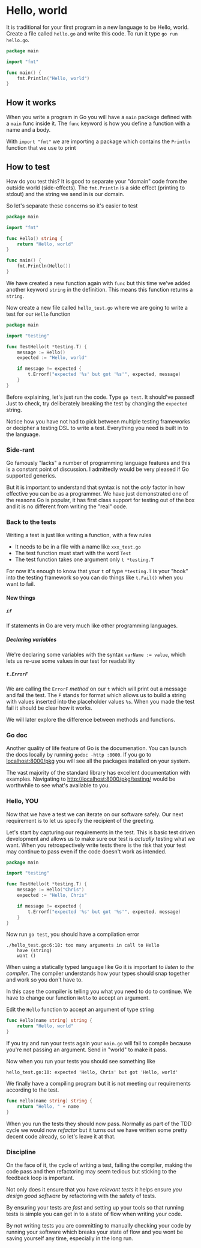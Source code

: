 # Hello, world

It is traditional for your first program in a new language to be Hello, world. Create a file called `hello.go` and write this code. To run it type `go run hello.go`.

```go
package main

import "fmt"

func main() {
	fmt.Println("Hello, world")
}
```

## How it works
When you write a program in Go you will have a `main` package defined with a `main` func inside it. The `func` keyword is how you define a function with a name and a body.

With `import "fmt"` we are importing a package which contains the `Println` function that we use to print

## How to test

How do you test this? It is good to separate your "domain" code from the outside world (side-effects). The `fmt.Println` is a side effect (printing to stdout) and the string we send in is our domain.

So let's separate these concerns so it's easier to test

```go
package main

import "fmt"

func Hello() string {
	return "Hello, world"
}

func main() {
	fmt.Println(Hello())
}
```

We have created a new function again with `func` but this time we've added another keyword `string` in the definition. This means this function returns a `string`. 

Now create a new file called `hello_test.go` where we are going to write a test for our `Hello` function

```go
package main

import "testing"

func TestHello(t *testing.T) {
	message := Hello()
	expected := "Hello, world"

	if message != expected {
		t.Errorf("expected '%s' but got '%s'", expected, message)
	}
}
```

Before explaining, let's just run the code. Type `go test`. It should've passed! Just to check, try deliberately breaking the test by changing the `expected` string.

Notice how you have not had to pick between multiple testing frameworks or decipher a testing DSL to write a test. Everything you need is built in to the language.

### Side-rant

Go famously "lacks" a number of programming language features and this is a constant point of discussion. I admittedly would be very pleased if Go supported generics. 

But it is important to understand that syntax is not the _only_ factor in how effective you can be as a programmer. We have just demonstrated one of the reasons Go is popular, it has first class support for testing out of the box and it is no different from writing the "real" code. 

### Back to the tests

Writing a test is just like writing a function, with a few rules

- It needs to be in a file with a name like `xxx_test.go`
- The test function must start with the word `Test`
- The test function takes one argument only `t *testing.T`

For now it's enough to know that your `t` of type `*testing.T` is your "hook" into the testing framework so you can do things like `t.Fail()` when you want to fail. 

#### New things

##### `if`

If statements in Go are very much like other programming languages. 

##### Declaring variables

We're declaring some variables with the syntax `varName := value`, which lets us re-use some values in our test for readability

##### `t.ErrorF`

We are calling the `ErrorF` _method_ on our `t` which will print out a message and fail the test. The `F` stands for format which allows us to build a string with values inserted into the placeholder values `%s`. When you made the test fail it should be clear how it works. 

We will later explore the difference between methods and functions.

### Go doc

Another quality of life feature of Go is the documenation. You can launch the docs locally by running `godoc -http :8000`. If you go to [localhost:8000/pkg](http://localhost:8000/pkg) you will see all the packages installed on your system.

The vast majority of the standard library has excellent documentation with examples. Navigating to [http://localhost:8000/pkg/testing/](http://localhost:8000/pkg/testing/) would be worthwhile to see what's available to you. 

### Hello, YOU

Now that we have a test we can iterate on our software safely. Our next requirement is to let us specify the recipient of the greeting. 

Let's start by capturing our requirements in the test. This is basic test driven development and allows us to make sure our test is _actually_ testing what we want. When you retrospectively write tests there is the risk that your test may continue to pass even if the code doesn't work as intended. 

```go
package main

import "testing"

func TestHello(t *testing.T) {
	message := Hello("Chris")
	expected := "Hello, Chris"

	if message != expected {
		t.Errorf("expected '%s' but got '%s'", expected, message)
	}
}
```

Now run `go test`, you should have a compilation error

```
./hello_test.go:6:18: too many arguments in call to Hello
	have (string)
	want ()
```

When using a statically typed language like Go it is important to _listen to the compiler_. The compiler understands how your types should snap together and work so you don't have to. 

In this case the compiler is telling you what you need to do to continue. We have to change our function `Hello` to accept an argument.

Edit the `Hello` function to accept an argument of type string 

```go
func Hello(name string) string {
	return "Hello, world"
}
```

If you try and run your tests again your `main.go` will fail to compile because you're not passing an argument. Send in "world" to make it pass.

Now when you run your tests you should see something like

```
hello_test.go:10: expected 'Hello, Chris' but got 'Hello, world'
```

We finally have a compiling program but it is not meeting our requirements according to the test. 

```go
func Hello(name string) string {
	return "Hello, " + name
}
```

When you run the tests they should now pass. Normally as part of the TDD cycle we would now *refactor* but it turns out we have written some pretty decent code already, so let's leave it at that.

### Discipline

On the face of it, the cycle of writing a test, failing the compiler, making the code pass and then refactoring may seem tedious but sticking to the feedback loop is important. 

Not only does it ensure that you have *relevant tests* it helps ensure *you design good software* by refactoring with the safety of tests. 

By ensuring your tests are *fast* and setting up your tools so that running tests is simple you can get in to a state of flow when writing your code. 

By not writing tests you are committing to manually checking your code by running your software which breaks your state of flow and you wont be saving yourself any time, especially in the long run. 